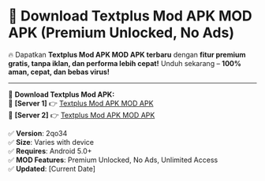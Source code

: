 # 🚀 Download Textplus Mod APK MOD APK (Premium Unlocked, No Ads)  

🔥 Dapatkan **Textplus Mod APK MOD APK terbaru** dengan **fitur premium gratis, tanpa iklan, dan performa lebih cepat!** Unduh sekarang – **100% aman, cepat, dan bebas virus!**  

---


🔽 **Download Textplus Mod APK:**  
🔹 **[Server 1]** 👉 [Textplus Mod APK MOD APK](https://apkcomod.com?title=Textplus_Mod_APK)  
🔹 **[Server 2]** 👉 [Textplus Mod APK MOD APK](https://apkcomod.com?title=Textplus_Mod_APK)  


✅ **Version**: 2qo34  
✅ **Size**: Varies with device  
✅ **Requires**: Android 5.0+  
✅ **MOD Features**: Premium Unlocked, No Ads, Unlimited Access  
✅ **Updated**: [Current Date]  